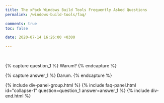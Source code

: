 ```yaml
---
title: The xPack Windows Build Tools Frequently Asked Questions
permalink: /windows-build-tools/faq/

comments: true
toc: false

date: 2020-07-14 16:26:00 +0300

---
```


<br/>

{% capture question_1 %}
Warum?
{% endcapture %}

{% capture answer_1 %}
Darum.
{% endcapture %}

{% include div-panel-group.html %}
{% include faq-panel.html id="collapse-1" question=question_1 answer=answer_1 %}
{% include div-end.html %}
